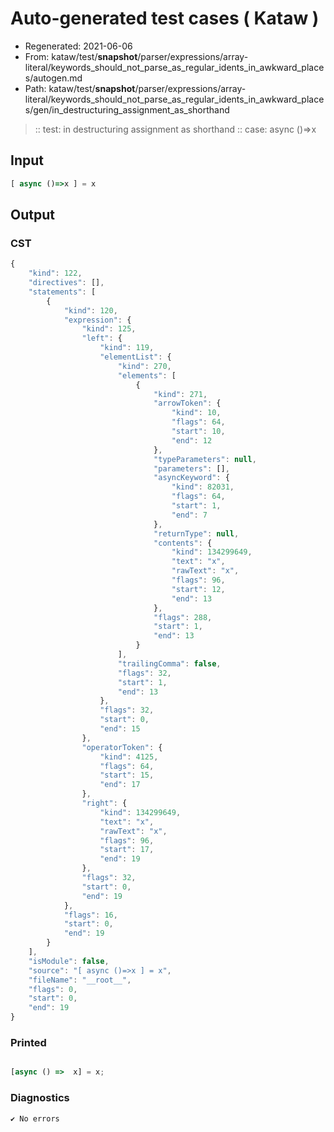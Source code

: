 # Auto-generated test cases ( Kataw )
- Regenerated: 2021-06-06
- From: kataw/test/__snapshot__/parser/expressions/array-literal/keywords_should_not_parse_as_regular_idents_in_awkward_places/autogen.md
- Path: kataw/test/__snapshot__/parser/expressions/array-literal/keywords_should_not_parse_as_regular_idents_in_awkward_places/gen/in_destructuring_assignment_as_shorthand
> :: test: in destructuring assignment as shorthand
> :: case: async ()=>x
## Input

`````js
[ async ()=>x ] = x
`````
## Output

### CST

```javascript
{
    "kind": 122,
    "directives": [],
    "statements": [
        {
            "kind": 120,
            "expression": {
                "kind": 125,
                "left": {
                    "kind": 119,
                    "elementList": {
                        "kind": 270,
                        "elements": [
                            {
                                "kind": 271,
                                "arrowToken": {
                                    "kind": 10,
                                    "flags": 64,
                                    "start": 10,
                                    "end": 12
                                },
                                "typeParameters": null,
                                "parameters": [],
                                "asyncKeyword": {
                                    "kind": 82031,
                                    "flags": 64,
                                    "start": 1,
                                    "end": 7
                                },
                                "returnType": null,
                                "contents": {
                                    "kind": 134299649,
                                    "text": "x",
                                    "rawText": "x",
                                    "flags": 96,
                                    "start": 12,
                                    "end": 13
                                },
                                "flags": 288,
                                "start": 1,
                                "end": 13
                            }
                        ],
                        "trailingComma": false,
                        "flags": 32,
                        "start": 1,
                        "end": 13
                    },
                    "flags": 32,
                    "start": 0,
                    "end": 15
                },
                "operatorToken": {
                    "kind": 4125,
                    "flags": 64,
                    "start": 15,
                    "end": 17
                },
                "right": {
                    "kind": 134299649,
                    "text": "x",
                    "rawText": "x",
                    "flags": 96,
                    "start": 17,
                    "end": 19
                },
                "flags": 32,
                "start": 0,
                "end": 19
            },
            "flags": 16,
            "start": 0,
            "end": 19
        }
    ],
    "isModule": false,
    "source": "[ async ()=>x ] = x",
    "fileName": "__root__",
    "flags": 0,
    "start": 0,
    "end": 19
}
```

### Printed

```javascript

[async () =>  x] = x;
```

### Diagnostics

```javascript
✔ No errors
```

